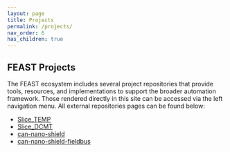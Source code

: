 ```yaml
---
layout: page
title: Projects
permalink: /projects/
nav_order: 6
has_children: true
---
```


## FEAST Projects

The FEAST ecosystem includes several project repositories that provide tools, resources, and implementations to support the broader automation framework. Those rendered directly in this site can be accessed via the left navigation menu. All external repositories pages can be found below:

- [Slice_TEMP](/Slice_TEMP/)
- [Slice_DCMT](/Slice_DCMT/)
- [can-nano-shield](/can-nano-shield/)
- [can-nano-shield-fieldbus](/can-nano-shield-fieldbus/)
